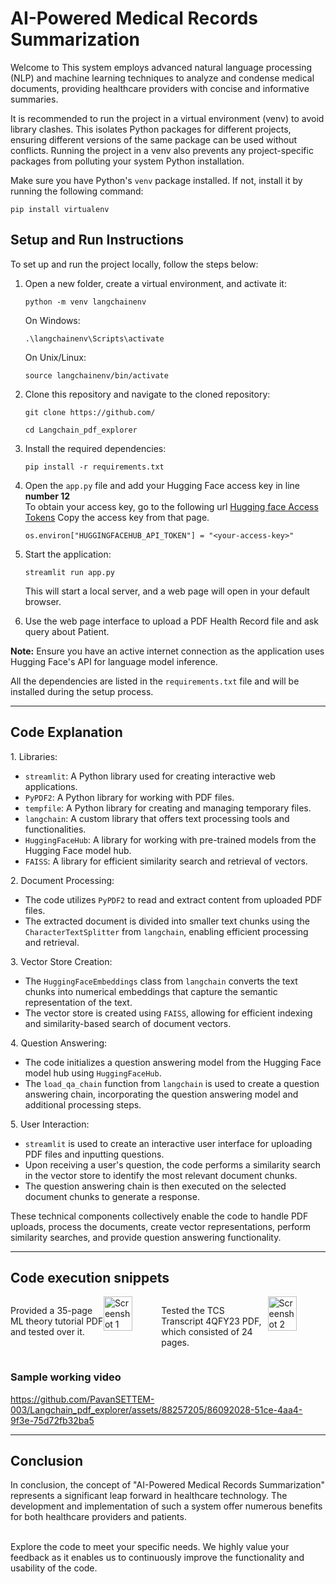 <h1>AI-Powered Medical Records Summarization</h1>

<p>
  Welcome to This system employs advanced natural language processing (NLP) and machine learning techniques to analyze and condense medical documents, providing healthcare providers with concise and informative summaries. 
</p>
<p>It is recommended to run the project in a virtual environment (venv) to avoid library clashes. This isolates Python packages for different projects, ensuring different versions of the same package can be used without conflicts. Running the project in a venv also prevents any project-specific packages from polluting your system Python installation.</p>

<p>Make sure you have Python's <code>venv</code> package installed. If not, install it by running the following command:</p>

<pre><code>pip install virtualenv</code></pre>

<h2>Setup and Run Instructions</h2>

<p>To set up and run the project locally, follow the steps below:</p>

<ol>
  <li>Open a new folder, create a virtual environment, and activate it:</li>

  <pre><code>python -m venv langchainenv</code></pre>

  <p>On Windows:</p>

  <pre><code>.\langchainenv\Scripts\activate</code></pre>

  <p>On Unix/Linux:</p>

  <pre><code>source langchainenv/bin/activate</code></pre>

  <li>Clone this repository and navigate to the cloned repository:</li>

  <pre><code>git clone https://github.com/</code></pre>

  <pre><code>cd Langchain_pdf_explorer </code></pre>

  <li>Install the required dependencies:</li>

  <pre><code>pip install -r requirements.txt</code></pre>

  <li>Open the <code>app.py</code> file and add your Hugging Face access key in line <b>number 12</b><br>To obtain your access
    key, go to the following url <a href="https://huggingface.co/settings/tokens">Hugging face Access Tokens</a> Copy
    the access key from that page.</li>

  <pre><code>os.environ["HUGGINGFACEHUB_API_TOKEN"] = "&lt;your-access-key&gt;"</code></pre>

  <li>Start the application:</li>

  <pre><code>streamlit run app.py</code></pre>

  <p>This will start a local server, and a web page will open in your default browser.</p>

  <li>Use the web page interface to upload a PDF Health Record file and ask query about Patient.</li>
</ol>

<p><strong>Note:</strong> Ensure you have an active internet connection as the application uses Hugging Face's API for language model inference.</p>

<p>All the dependencies are listed in the <code>requirements.txt</code> file and will be installed during the setup process.</p>

<hr>
<div>
  <h2>Code Explanation</h2>

<p>1. Libraries:</p>
<ul>
  <li><code>streamlit</code>: A Python library used for creating interactive web applications.</li>
  <li><code>PyPDF2</code>: A Python library for working with PDF files.</li>
  <li><code>tempfile</code>: A Python library for creating and managing temporary files.</li>
  <li><code>langchain</code>: A custom library that offers text processing tools and functionalities.</li>
  <li><code>HuggingFaceHub</code>: A library for working with pre-trained models from the Hugging Face model hub.</li>
  <li><code>FAISS</code>: A library for efficient similarity search and retrieval of vectors.</li>
</ul>

<p>2. Document Processing:</p>
<ul>
  <li>The code utilizes <code>PyPDF2</code> to read and extract content from uploaded PDF files.</li>
  <li>The extracted document is divided into smaller text chunks using the <code>CharacterTextSplitter</code> from <code>langchain</code>, enabling efficient processing and retrieval.</li>
</ul>

<p>3. Vector Store Creation:</p>
<ul>
  <li>The <code>HuggingFaceEmbeddings</code> class from <code>langchain</code> converts the text chunks into numerical embeddings that capture the semantic representation of the text.</li>
  <li>The vector store is created using <code>FAISS</code>, allowing for efficient indexing and similarity-based search of document vectors.</li>
</ul>

<p>4. Question Answering:</p>
<ul>
  <li>The code initializes a question answering model from the Hugging Face model hub using <code>HuggingFaceHub</code>.</li>
  <li>The <code>load_qa_chain</code> function from <code>langchain</code> is used to create a question answering chain, incorporating the question answering model and additional processing steps.</li>
</ul>

<p>5. User Interaction:</p>
<ul>
  <li><code>streamlit</code> is used to create an interactive user interface for uploading PDF files and inputting questions.</li>
  <li>Upon receiving a user's question, the code performs a similarity search in the vector store to identify the most relevant document chunks.</li>
  <li>The question answering chain is then executed on the selected document chunks to generate a response.</li>
</ul>

<p>These technical components collectively enable the code to handle PDF uploads, process the documents, create vector representations, perform similarity searches, and provide question answering functionality.</p>

</div>
<hr>

<h2>Code execution snippets</h2>

<div style="display: flex;">
  <p>Provided a 35-page ML theory tutorial PDF and tested over it.</p>
    <img src="https://github.com/PavanSETTEM-003/Langchain_pdf_explorer/assets/88257205/d012d221-4778-4b6e-a908-9e730efff704" alt="Screenshot 1" style="width: 50%;">
  <p>Tested the TCS Transcript 4QFY23 PDF, which consisted of 24 pages.
</p>
    <img src="https://github.com/PavanSETTEM-003/Langchain_pdf_explorer/assets/88257205/fdd56388-54d0-47b5-a824-7c34ec9da352" alt="Screenshot 2" style="width: 50%;">
</div>

<h3>Sample working video</h3>


https://github.com/PavanSETTEM-003/Langchain_pdf_explorer/assets/88257205/86092028-51ce-4aa4-9f3e-75d72fb32ba5





<hr>
<h2>Conclusion</h2>
In conclusion, the concept of "AI-Powered Medical Records Summarization" represents a significant leap forward in healthcare technology. The development and implementation of such a system offer numerous benefits for both healthcare providers and patients. 

<br>
<br>



Explore the code to meet your specific needs. We highly value your feedback as it enables us to continuously improve the functionality and usability of the code.
